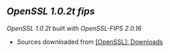 *OpenSSL* *1.0.2t* *fips*
-------------------------

*OpenSSL* *1.0.2t* built with *OpenSSL-FIPS* *2.0.16*
- Sources downloaded from [[OpenSSL]: Downloads](https://www.openssl.org/source)

